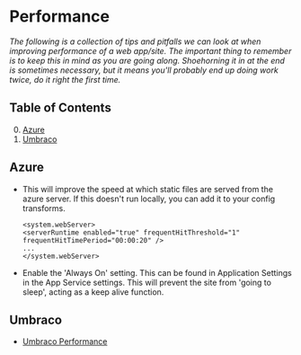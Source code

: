 # Performance

*The following is a collection of tips and pitfalls we can look at when improving performance of a web app/site. The important thing to remember is to keep this in mind as you are going along. Shoehorning it in at the end is sometimes necessary, but it means you'll probably end up doing work twice, do it right the first time.*

## Table of Contents

0. [Azure](#azure)
0. [Umbraco](#umbraco)

## Azure
* This will improve the speed at which static files are served from the azure server. If this doesn't run locally, you can add it to your config transforms.
    ```
    <system.webServer>
    <serverRuntime enabled="true" frequentHitThreshold="1" frequentHitTimePeriod="00:00:20" />
    ...
    </system.webServer>
    ```

* Enable the 'Always On' setting. This can be found in Application Settings in the App Service settings. This will prevent the site from 'going to sleep', acting as a keep alive function.

## Umbraco

* [Umbraco Performance](UMBRACO.md#performance)
